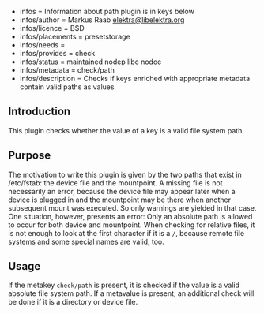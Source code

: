 - infos = Information about path plugin is in keys below
- infos/author = Markus Raab <elektra@libelektra.org>
- infos/licence = BSD
- infos/placements = presetstorage
- infos/needs =
- infos/provides = check
- infos/status = maintained nodep libc nodoc
- infos/metadata = check/path
- infos/description = Checks if keys enriched with appropriate metadata contain valid paths as values

## Introduction

This plugin checks whether the value of a key is a valid file system path. 

## Purpose

The motivation to write this plugin is given by the two paths that exist
in /etc/fstab: the device file and the mountpoint. A missing file is
not necessarily an error, because the device file may appear later when
a device is plugged in and the mountpoint may be there when another
subsequent mount was executed. So only warnings are yielded in that
case. One situation, however, presents an error: Only an absolute path
is allowed to occur for both device and mountpoint. When checking for
relative files, it is not enough to look at the first character if it is
a `/`, because remote file systems and some special names are valid, too.

## Usage

If the metakey `check/path` is present, it is checked if the value is a
valid absolute file system path. If a metavalue is present, an additional
check will be done if it is a directory or device file.

